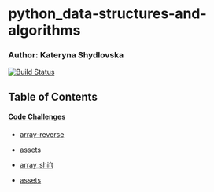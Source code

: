 # python_data-structures-and-algorithms

### Author: Kateryna Shydlovska

[![Build Status](https://www.travis-ci.com/alvian-401-advanced-javascript/data-structures-and-algorithms.svg?branch=master)](https://www.travis-ci.com/alvian-401-advanced-javascript/data-structures-and-algorithms)

## Table of Contents

#### [Code Challenges](https://github.com/KaterynaShydlovska/python_data-structures-and-algorithms)

   * [array-reverse](https://github.com/KaterynaShydlovska/python_data-structures-and-algorithms/blob/array-reverse/array_reverse/array_reverse.py)

   * [assets](https://github.com/KaterynaShydlovska/python_data-structures-and-algorithms/blob/array-reverse/assets/array-reverse.jpg)

   * [array_shift](https://github.com/KaterynaShydlovska/python_data-structures-and-algorithms/blob/master/array_shift/array_shift.py)

   * [assets](https://github.com/KaterynaShydlovska/python_data-structures-and-algorithms/blob/master/assets/array_shift.jpg)

